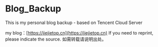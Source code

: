 # Blog_Backup
This is my personal blog backup - based on Tencent Cloud Server

my blog：[https://jiejietop.cn](https://jiejietop.cn)
If you need to reprint, please indicate the source.
如需转载请说明出处。